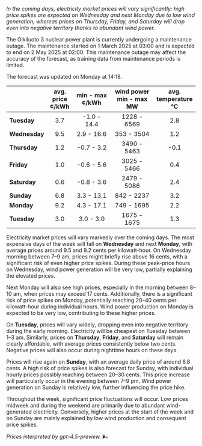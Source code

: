 *In the coming days, electricity market prices will vary significantly: high price spikes are expected on Wednesday and next Monday due to low wind generation, whereas prices on Thursday, Friday, and Saturday will drop even into negative territory thanks to abundant wind power.*

The Olkiluoto 3 nuclear power plant is currently undergoing a maintenance outage. The maintenance started on 1 March 2025 at 03:00 and is expected to end on 2 May 2025 at 02:00. This maintenance outage may affect the accuracy of the forecast, as training data from maintenance periods is limited.

The forecast was updated on Monday at 14:18.

|               | avg.<br>price<br>¢/kWh | min - max<br>¢/kWh | wind power<br>min - max<br>MW | avg.<br>temperature<br>°C |
|:--------------|:----------------------:|:------------------:|:----------------------------:|:-------------------------:|
| **Tuesday**   |          3.7           |    -1.0 - 14.4     |         1228 - 6569          |            2.8            |
| **Wednesday** |          9.5           |     2.9 - 16.6     |          353 - 3504          |            1.2            |
| **Thursday**  |          1.2           |    -0.7 - 3.2      |         3490 - 5463          |           -0.1            |
| **Friday**    |          1.0           |    -0.6 - 5.6      |         3025 - 5466          |            0.4            |
| **Saturday**  |          0.6           |    -0.8 - 3.6      |         2479 - 5086          |            2.4            |
| **Sunday**    |          6.8           |     3.3 - 13.1     |          842 - 2237          |            3.2            |
| **Monday**    |          9.2           |     4.3 - 17.1     |          749 - 1695          |            2.2            |
| **Tuesday**   |          3.0           |     3.0 - 3.0      |         1675 - 1675          |            1.3            |

Electricity market prices will vary markedly over the coming days. The most expensive days of the week will fall on **Wednesday** and next **Monday**, with average prices around 9.5 and 9.2 cents per kilowatt-hour. On Wednesday morning between 7–9 am, prices might briefly rise above 16 cents, with a significant risk of even higher price spikes. During these peak-price hours on Wednesday, wind power generation will be very low, partially explaining the elevated prices.

Next Monday will also see high prices, especially in the morning between 8–10 am, when prices may exceed 17 cents. Additionally, there is a significant risk of price spikes on Monday, potentially reaching 20–40 cents per kilowatt-hour during individual hours. Wind power production on Monday is expected to be very low, contributing to these higher prices.

On **Tuesday**, prices will vary widely, dropping even into negative territory during the early morning. Electricity will be cheapest on Tuesday between 1–3 am. Similarly, prices on **Thursday**, **Friday**, and **Saturday** will remain clearly affordable, with average prices consistently below two cents. Negative prices will also occur during nighttime hours on these days.

Prices will rise again on **Sunday**, with an average daily price of around 6.8 cents. A high risk of price spikes is also forecast for Sunday, with individual hourly prices possibly reaching between 20–30 cents. This price increase will particularly occur in the evening between 7–9 pm. Wind power generation on Sunday is relatively low, further influencing the price hike.

Throughout the week, significant price fluctuations will occur. Low prices midweek and during the weekend are primarily due to abundant wind-generated electricity. Conversely, higher prices at the start of the week and on Sunday are mainly explained by low wind production and consequent price spikes.

*Prices interpreted by gpt-4.5-preview.* 🌬️
